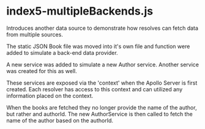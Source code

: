 # index5-multipleBackends.js

Introduces another data source to demonstrate how resolves can fetch data from multiple sources.

The static JSON Book file was moved into it's own file and function were added to simulate a back-end data provider.

A new service was added to simulate a new Author service. Another service was created for this as well.

These services are exposed via the 'context' when the Apollo Server is first created. Each resolver has access to this context and can utilized any information placed on the context.

When the books are fetched they no longer provide the name of the author, but rather and authorId. The new AuthorService is then called to fetch the name of the author based on the authorId.
